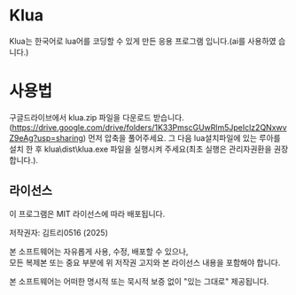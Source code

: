 # Klua
Klua는 한국어로 lua어를 코딩할 수 있게 만든 응용 프로그램 입니다.(ai를 사용하였 습니다.)
# 사용법
구글드라이브에서 klua.zip 파일을 다운로드 받습니다.(https://drive.google.com/drive/folders/1K33PmscGUwRlm5JpeIclz2QNxwvZ9eAg?usp=sharing)
먼저 압축을 풀어주세요. 그 다음 lua설치파일에 있는 루아를 설치 한 후 klua\dist\klua.exe 파일을 실행시켜 주세요(최초 실행은 관리자권환을 권장합니다.).
## 라이선스

이 프로그램은 MIT 라이선스에 따라 배포됩니다.

저작권자: 김트리0516 (2025)

본 소프트웨어는 자유롭게 사용, 수정, 배포할 수 있으나,  
모든 복제본 또는 중요 부분에 위 저작권 고지와 본 라이선스 내용을 포함해야 합니다.

본 소프트웨어는 어떠한 명시적 또는 묵시적 보증 없이 "있는 그대로" 제공됩니다.
